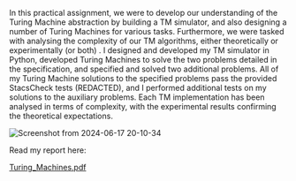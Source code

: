 In this practical assignment, we were to develop our understanding of the Turing Machine abstraction by building a TM simulator, and also designing a number of Turing Machines for various tasks. Furthermore, we were tasked with analysing the complexity of our TM algorithms, either theoretically or experimentally (or both) . I designed and developed my TM simulator in Python, developed Turing Machines to solve the two problems detailed in the specification, and specified and solved two additional problems. All of my Turing Machine solutions to the specified problems pass the provided StacsCheck tests (REDACTED), and I performed additional tests on my solutions to the auxiliary problems. Each TM implementation has been analysed in terms of complexity, with the experimental results confirming the theoretical expectations.

![Screenshot from 2024-06-17 20-10-34](https://github.com/davidkennedy02/TuringMachines/assets/82157860/b8d5a0b3-f4b6-471a-bcf0-8961c3590c8f)

Read my report here: 

[Turing_Machines.pdf](https://github.com/user-attachments/files/15875874/Turing_Machines.pdf)
